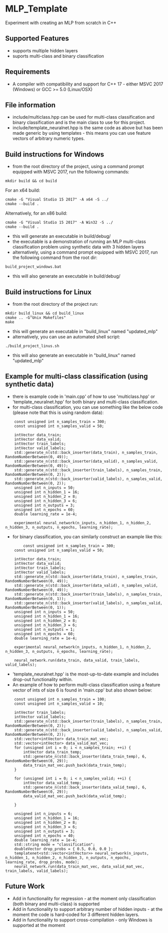 # MLP_Template
Experiment with creating an MLP from scratch in C++
## Supported Features
- supports multiple hidden layers
- suports multi-class and binary classification
## Requirements
- A compiler with compatibility and support for C++ 17 - either MSVC 2017 (Windows) or GCC >= 5.0 (Linux/OSX)
## File information
- include/multiclass.hpp can be used for multi-class classification and binary classification and is the main class to use for this project.
- include/template_neuralnet.hpp is the same code as above but has been made generic by using templates - this means you can use feature vectors of arbitrary numeric types.
## Build instructions for Windows
- from the root directory of the project, using a command prompt equipped with MSVC 2017, run the following commands:
```
mkdir build && cd build	
```
For an x64 build:
```
cmake -G "Visual Studio 15 2017" -A x64 -S ../
cmake --build .
```
Alternatively, for an x86 build:
```
cmake -G "Visual Studio 15 2017" -A Win32 -S ../
cmake --build .
```
- this will generate an executable in build/debug/
- the executable is a demonstration of running an MLP multi-class classification problem using synthetic data with 3 hidden layers
- alternatively, using a command prompt equipped with MSVC 2017, run the following command from the root dir:
```
build_project_windows.bat
```
- this will also generate an executable in build/debug/

## Build instructions for Linux
- from the root directory of the project run:
```
mkdir build_linux && cd build_linux
cmake .. -G"Unix Makefiles"
make
```
- this will generate an executable in "build_linux" named "updated_mlp"
- alternatively, you can use an automated shell script:
```
./build_project_linus.sh
```
- this will also generate an executable in "build_linux" named "updated_mlp"

## Example for multi-class classification (using synthetic data)
- there is example code in 'main.cpp' of how to use 'multiclass.hpp' or 'template_neuralnet.hpp' for both binary and multi-class classification.
- for multi-class classification, you can use something like the below code (please note that this is using random data):
```
	const unsigned int n_samples_train = 300;
	const unsigned int n_samples_valid = 50;

	intVector data_train;
	intVector data_valid;
	intVector train_labels;
	intVector valid_labels;
	std::generate_n(std::back_inserter(data_train), n_samples_train, RandomNumberBetween(0, 49));
	std::generate_n(std::back_inserter(data_valid), n_samples_valid, RandomNumberBetween(0, 49));
	std::generate_n(std::back_inserter(train_labels), n_samples_train, RandomNumberBetween(0, 2));
	std::generate_n(std::back_inserter(valid_labels), n_samples_valid, RandomNumberBetween(0, 2));
	unsigned int n_inputs = 50;
	unsigned int n_hidden_1 = 16;
	unsigned int n_hidden_2 = 8;
	unsigned int n_hidden_3 = 6;
	unsigned int n_outputs = 3;
	unsigned int n_epochs = 60;
	double learning_rate = 1e-4;

	experimental neural_network(n_inputs, n_hidden_1, n_hidden_2, n_hidden_3, n_outputs, n_epochs, learning_rate);
```
- for binary classification, you can similarly construct an example like this:
```
        const unsigned int n_samples_train = 300;
	const unsigned int n_samples_valid = 50;

	intVector data_train;
	intVector data_valid;
	intVector train_labels;
	intVector valid_labels;
	std::generate_n(std::back_inserter(data_train), n_samples_train, RandomNumberBetween(0, 49));
	std::generate_n(std::back_inserter(data_valid), n_samples_valid, RandomNumberBetween(0, 49));
	std::generate_n(std::back_inserter(train_labels), n_samples_train, RandomNumberBetween(0, 1));
	std::generate_n(std::back_inserter(valid_labels), n_samples_valid, RandomNumberBetween(0, 1));
	unsigned int n_inputs = 50;
	unsigned int n_hidden_1 = 16;
	unsigned int n_hidden_2 = 8;
	unsigned int n_hidden_3 = 6;
	unsigned int n_outputs = 1;
	unsigned int n_epochs = 60;
	double learning_rate = 1e-4;

	experimental neural_network(n_inputs, n_hidden_1, n_hidden_2, n_hidden_3, n_outputs, n_epochs, learning_rate);

	neural_network.run(data_train, data_valid, train_labels, valid_labels);
```

- 'template_neuralnet.hpp' is the most-up-to-date example and includes drop-out functionality within. 
- An example of how to perform multi-class classification using a feature vector of ints of size 6 is found in 'main.cpp' but also shown below:
```
	const unsigned int n_samples_train = 100;
	const unsigned int n_samples_valid = 10;

	intVector train_labels;
	intVector valid_labels;
	std::generate_n(std::back_inserter(train_labels), n_samples_train, RandomNumberBetween(0, 2));
	std::generate_n(std::back_inserter(valid_labels), n_samples_valid, RandomNumberBetween(0, 2));
	std::vector<intVector> data_train_mat_vec;
	std::vector<intVector> data_valid_mat_vec;
	for (unsigned int i = 0; i < n_samples_train; ++i) {
		intVector data_train_temp;
		std::generate_n(std::back_inserter(data_train_temp), 6, RandomNumberBetween(0, 29));
		data_train_mat_vec.push_back(data_train_temp);
	}

	for (unsigned int i = 0; i < n_samples_valid; ++i) {
		intVector data_valid_temp;
		std::generate_n(std::back_inserter(data_valid_temp), 6, RandomNumberBetween(0, 29));
		data_valid_mat_vec.push_back(data_valid_temp);

	}

	unsigned int n_inputs = 6;
	unsigned int n_hidden_1 = 16;
	unsigned int n_hidden_2 = 8;
	unsigned int n_hidden_3 = 6;
	unsigned int n_outputs = 3;
	unsigned int n_epochs = 40;
	double learning_rate = 1e-4;
	std::string mode = "classification";
	doubleVector drop_probs = { 0.5, 0.0, 0.0 };
	templatenet<std::vector<intVector>> neural_network(n_inputs, n_hidden_1, n_hidden_2, n_hidden_3, n_outputs, n_epochs, learning_rate, drop_probs, mode);
	neural_network.run(data_train_mat_vec, data_valid_mat_vec, train_labels, valid_labels);
```

## Future Work
- Add in functionality for regression - at the moment only classification (both binary and multi-class) is supported
- Add in functionality to support arbitrary number of hidden inputs - at the moment the code is hard-coded for 3 different hidden layers.
- Add in functionality to support cross-compilation - only Windows is supported at the moment
